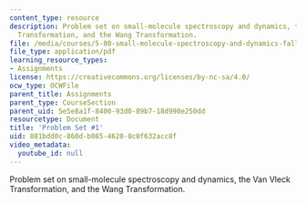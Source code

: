 ```yaml
---
content_type: resource
description: Problem set on small-molecule spectroscopy and dynamics, the Van Vleck
  Transformation, and the Wang Transformation.
file: /media/courses/5-80-small-molecule-spectroscopy-and-dynamics-fall-2008/881bdd0c860db08546208c0f632acc8f_ps1_1982.pdf
file_type: application/pdf
learning_resource_types:
- Assignments
license: https://creativecommons.org/licenses/by-nc-sa/4.0/
ocw_type: OCWFile
parent_title: Assignments
parent_type: CourseSection
parent_uid: 5e5e8a1f-8400-93d0-89b7-18d990e250dd
resourcetype: Document
title: 'Problem Set #1'
uid: 881bdd0c-860d-b085-4620-8c0f632acc8f
video_metadata:
  youtube_id: null
---
```

Problem set on small-molecule spectroscopy and dynamics, the Van Vleck Transformation, and the Wang Transformation.